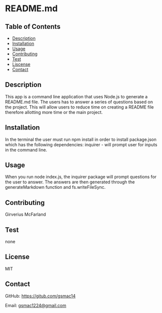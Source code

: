 
  # README.md
  
  ## Table of Contents
  * [Description](#description)
  * [Installation](#installation)
  * [Usage](#usage)
  * [Contributing](#contributing)
  * [Test](#test)
  * [Liscense](#liscense)
  * [Contact](#contact)
  
  ## Description
  This app is a command line application that uses Node.js to generate a README.md file. The users has to answer a series of questions based on the project. This will allow users to reduce time on creating a README file therefore allotting more time or the main project. 

  ## Installation
  In the terminal the user must run npm install in order to install package.json which has the following dependencies: inquirer - will prompt user for inputs in the command line.
  
  ## Usage
  When you run node index.js, the inquirer package will prompt questions for the user to answer. The answers are then generated through the generateMarkdown function and fs.writeFileSync.
  
  ## Contributing 
  Girverius McFarland

  ## Test
  none 

  ## License
  MIT

  ## Contact
  GitHub: https://gitub.com/gsmac14

  Email: gsmac1224@gmail.com

